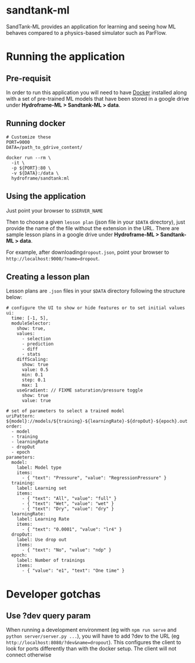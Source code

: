 # sandtank-ml

SandTank-ML provides an application for learning and seeing how ML behaves compared to a physics-based simulator such as ParFlow.

# Running the application

## Pre-requisit

In order to run this application you will need to have [Docker](https://docs.docker.com/get-docker/) installed along with a set of pre-trained ML models that have been stored in a google drive under __Hydroframe-ML > Sandtank-ML > data__.

## Running docker

```
# Customize these
PORT=9000
DATA=/path_to_gdrive_content/

docker run --rm \
  -it \
  -p ${PORT}:80 \
  -v ${DATA}:/data \
  hydroframe/sandtank:ml
```

## Using the application

Just point your browser to `$SERVER_NAME`

Then to choose a given `lesson plan` (json file in your `$DATA` directory), just provide the name of the file without the extension in the URL. There are sample lesson plans in a google drive under __Hydroframe-ML > Sandtank-ML > data__.

For example, after downloading`dropout.json`, point your browser to `http://localhost:9000/?name=dropout`.

## Creating a lesson plan

Lesson plans are `.json` files in your `$DATA` directory following the structure below:

```
# configure the UI to show or hide features or to set initial values
ui:
  time: [-1, 5],
  moduleSelector:
    show: true,
    values:
      - selection
      - prediction
      - diff
      - stats
    diffScaling:
      show: true
      value: 0.5
      min: 0.1
      step: 0.1
      max: 1
    useGradient: // FIXME saturation/pressure toggle
      show: true
      value: true

# set of parameters to select a trained model
uriPattern: ${model}://models/${training}-${learningRate}-${dropOut}-${epoch}.out
order:
  - model
  - training
  - learningRate
  - dropOut
  - epoch
parameters:
  model:
    label: Model type
    items:
      - { "text": "Pressure", "value": "RegressionPressure" }
  training:
    label: Learning set
    items:
      - { "text": "All", "value": "full" }
      - { "text": "Wet", "value": "wet" }
      - { "text": "Dry", "value": "dry" }
  learningRate:
    label: Learning Rate
    items:
      - { "text": "0.0001", "value": "lr4" }
  dropOut:
    label: Use drop out
    items:
      - { "text": "No", "value": "ndp" }
  epoch:
    label: Number of trainings
    items:
      - { "value": "e1", "text": "One time" }
```

# Developer gotchas
## Use ?dev query param
When running a development environment (eg with `npm run serve` and `python server/server.py ...`), you will have to add ?dev to the URL (eg `http://localhost:8080/?dev&name=dropout`). This configures the client to look for ports differently than with the docker setup. The client will not connect otherwise
